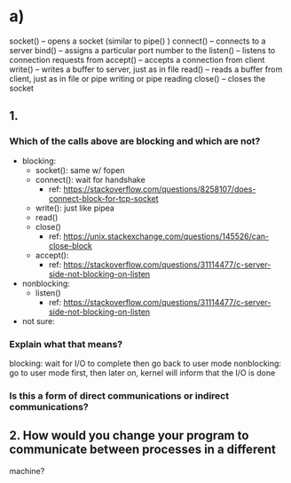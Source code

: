 # a)
socket() – opens a socket (similar to pipe() )
connect() – connects to a server
bind() – assigns a particular port number to the
listen() – listens to connection requests from
accept() – accepts a connection from client
write() – writes a buffer to server, just as in file read() – reads a buffer from client, just as in file or pipe writing or pipe reading 
close() – closes the socket
## 1. 
### Which of the calls above are blocking and which are not? 

* blocking:
    * socket(): same w/ fopen
    * connect(): wait for handshake
        * ref: https://stackoverflow.com/questions/8258107/does-connect-block-for-tcp-socket
    * write(): just like pipea
    * read()
    * close()
        * ref: https://unix.stackexchange.com/questions/145526/can-close-block
    * accept():
        * ref: https://stackoverflow.com/questions/31114477/c-server-side-not-blocking-on-listen
* nonblocking:
    * listen()
        * ref: https://stackoverflow.com/questions/31114477/c-server-side-not-blocking-on-listen
* not sure:

### Explain what that means? 
blocking: wait for I/O to complete then go back to user mode
nonblocking: go to user mode first, then later on, kernel will inform that the I/O is done
### Is this a form of direct communications or indirect communications?
## 2. How would you change your program to communicate between processes in a different
machine?
